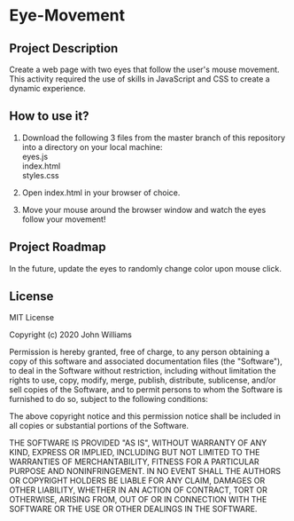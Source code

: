 # Eye-Movement

## Project Description
Create a web page with two eyes that follow the user's mouse movement. This activity required the use of skills in JavaScript and CSS to create a dynamic experience.

## How to use it?
1. Download the following 3 files from the master branch of this repository into a directory on your local machine:<br />
	eyes.js<br />
	index.html<br />
	styles.css<br />

2. Open index.html in your browser of choice.

3. Move your mouse around the browser window and watch the eyes follow your movement!

## Project Roadmap
In the future, update the eyes to randomly change color upon mouse click.

## License
MIT License

Copyright (c) 2020 John Williams

Permission is hereby granted, free of charge, to any person obtaining a copy
of this software and associated documentation files (the "Software"), to deal
in the Software without restriction, including without limitation the rights
to use, copy, modify, merge, publish, distribute, sublicense, and/or sell
copies of the Software, and to permit persons to whom the Software is
furnished to do so, subject to the following conditions:

The above copyright notice and this permission notice shall be included in all
copies or substantial portions of the Software.

THE SOFTWARE IS PROVIDED "AS IS", WITHOUT WARRANTY OF ANY KIND, EXPRESS OR
IMPLIED, INCLUDING BUT NOT LIMITED TO THE WARRANTIES OF MERCHANTABILITY,
FITNESS FOR A PARTICULAR PURPOSE AND NONINFRINGEMENT. IN NO EVENT SHALL THE
AUTHORS OR COPYRIGHT HOLDERS BE LIABLE FOR ANY CLAIM, DAMAGES OR OTHER
LIABILITY, WHETHER IN AN ACTION OF CONTRACT, TORT OR OTHERWISE, ARISING FROM,
OUT OF OR IN CONNECTION WITH THE SOFTWARE OR THE USE OR OTHER DEALINGS IN THE
SOFTWARE.
